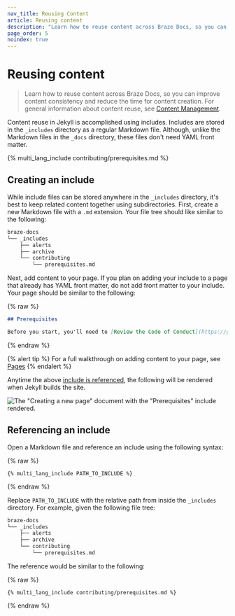 ```yaml
---
nav_title: Reusing Content
article: Reusing content
description: "Learn how to reuse content across Braze Docs, so you can improve content consistency and reduce the time for content creation."
page_order: 5
noindex: true
---
```


# Reusing content

> Learn how to reuse content across Braze Docs, so you can improve content consistency and reduce the time for content creation. For general information about content reuse, see [Content Management]({{site.baseurl}}/contributing/content_management/#content-reuse).

Content reuse in Jekyll is accomplished using includes. Includes are stored in the `_includes` directory as a regular Markdown file. Although, unlike the Markdown files in the `_docs` directory, these files don't need YAML front matter.

{% multi_lang_include contributing/prerequisites.md %}

## Creating an include

While include files can be stored anywhere in the `_includes` directory, it's best to keep related content together using subdirectories. First, create a new Markdown file with a `.md` extension. Your file tree should like similar to the following:

```bash
braze-docs
└── _includes
    ├── alerts
    ├── archive
    └── contributing
        └── prerequisites.md
```

Next, add content to your page. If you plan on adding your include to a page that already has YAML front matter, do not add front matter to your include. Your page should be similar to the following:

{% raw %}
```markdown
## Prerequisites

Before you start, you'll need to [Review the Code of Conduct](https://github.com/braze-inc/braze-docs/blob/develop/CODE_OF_CONDUCT.md).
```
{% endraw %}

{% alert tip %}
For a full walkthrough on adding content to your page, see [Pages]({{site.baseurl}}/contributing/content_management/pages/#writing-content)
{% endalert %}

Anytime the above [include is referenced](#referencing-an-include), the following will be rendered when Jekyll builds the site.

![The "Creating a new page" document with the "Prerequisites" include rendered.]()

## Referencing an include

Open a Markdown file and reference an include using the following syntax: 

{% raw %}
```plaintext
{% multi_lang_include PATH_TO_INCLUDE %}
```
{% endraw %}

Replace `PATH_TO_INCLUDE` with the relative path from inside the `_includes` directory. For example, given the following file tree:

```bash
braze-docs
└── _includes
    ├── alerts
    ├── archive
    └── contributing
        └── prerequisites.md
```

The reference would be similar to the following:

{% raw %}
```plaintext
{% multi_lang_include contributing/prerequisites.md %}
```
{% endraw %}
